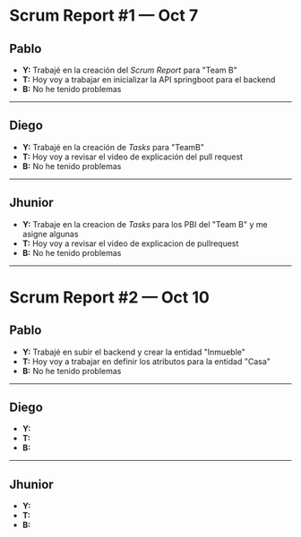 # Scrum Report #1 — Oct 7

## Pablo
- **Y:** Trabajé en la creación del *Scrum Report* para "Team B"  
- **T:** Hoy voy a trabajar en inicializar la API springboot para el backend 
- **B:** No he tenido problemas   

---

## Diego
- **Y:** Trabajé en la creación de *Tasks* para "TeamB"
- **T:** Hoy voy a revisar el video de explicación del pull request
- **B:** No he tenido problemas 

---

## Jhunior
- **Y:**  Trabaje en la creacion de *Tasks* para los PBI del "Team B" y me asigne algunas
- **T:**  Hoy voy a revisar el video de explicacion de pullrequest
- **B:**  No he tenido problemas

---

# Scrum Report #2 — Oct 10

## Pablo
- **Y:** Trabajé en subir el backend y crear la entidad "Inmueble"
- **T:** Hoy voy a trabajar en definir los atributos para la entidad "Casa"
- **B:** No he tenido problemas

---

## Diego
- **Y:**  
- **T:**  
- **B:**  

---

## Jhunior
- **Y:**  
- **T:**  
- **B:**  
